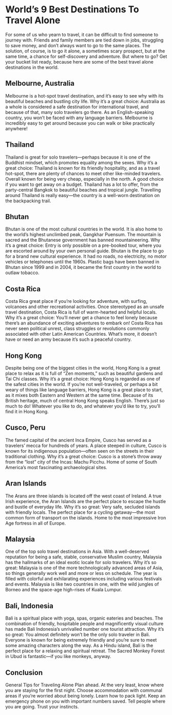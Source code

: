 # World’s 9 Best Destinations To Travel Alone

For some of us who yearn to travel, it can be difficult to find someone to journey with. Friends and family members are tied down in jobs, struggling to save money, and don’t always want to go to the same places. The solution, of course, is to go it alone, a sometimes scary prospect, but at the same time, a chance for self-discovery and adventure. But where to go? Get your bucket list ready, because here are some of the best travel alone destinations in the world.

## Melbourne, Australia

Melbourne is a hot-spot travel destination, and it’s easy to see why with its beautiful beaches and bustling city life.
Why it’s a great choice:
Australia as a whole is considered a safe destination for international travel, and because of that, many solo travelers go there.
As an English-speaking country, you won’t be faced with any language barriers.
Melbourne is incredibly easy to get around because you can walk or bike practically anywhere!

## Thailand

Thailand is great for solo travelers—perhaps because it is one of the Buddhist mindset, which promotes equality among the sexes.
Why it’s a great choice:
Thailand is known for its friendly hospitality, and as a travel hot-spot, there are plenty of chances to meet other like-minded travelers.
Overall known for being very cheap, especially in the north. A good choice if you want to get away on a budget.
Thailand has a lot to offer, from the party-central Bangkok to beautiful beaches and tropical jungle. Travelling around Thailand is really easy—the country is a well-worn destination on the backpacking trail.

## Bhutan

Bhutan is one of the most cultural countries in the world. It is also home to the world’s highest unclimbed peak, Gangkhar Puensum. The mountain is sacred and the Bhutanese government has banned mountaineering.
Why it’s a great choice:
Entry is only possible on a pre-booked tour, where you are escorted around by your own personal guide.
Bhutan is the place to go for a brand new cultural experience. It had no roads, no electricity, no motor vehicles or telephones until the 1960s. Plastic bags have been banned in Bhutan since 1999 and in 2004, it became the first country in the world to outlaw tobacco.

## Costa Rica

Costa Rica great place if you’re looking for adventure, with surfing, volcanoes and other recreational activities. Once stereotyped as an unsafe travel destination, Costa Rica is full of warm-hearted and helpful locals.
Why it’s a great choice:
You’ll never get a chance to feel lonely because there’s an abundance of exciting adventures to embark on!
Costa Rica has never seen political unrest, class struggles or revolutions commonly associated with other Latin American Countries. What’s more, it doesn’t have or need an army because it’s such a peaceful country.

## Hong Kong

Despite being one of the biggest cities in the world, Hong Kong is a great place to relax as it is full of “Zen moments,” such as beautiful gardens and Tai Chi classes.
Why it’s a great choice:
Hong Kong is regarded as one of the safest cities in the world.
If you’re not well-traveled, or perhaps a bit weary of things like language barriers, Hong Kong is a great place to start, as it mixes both Eastern and Western at the same time. Because of its British heritage, much of central Hong Kong speaks English.
There’s just so much to do! Whatever you like to do, and whatever you’d like to try, you’ll find it in Hong Kong.

## Cusco, Peru

The famed capital of the ancient Inca Empire, Cusco has served as a travelers’ mecca for hundreds of years. A place steeped in culture, Cusco is known for its indigenous population—often seen on the streets in their traditional clothing.
Why it’s a great choice:
Cusco is a stone’s throw away from the “lost” city of the Incas: Machu Picchu.
Home of some of South America’s most fascinating archaeological sites.

## Aran Islands

The Arans are three islands is located off the west coast of Ireland. A true Irish experience, the Aran Islands are the perfect place to escape the hustle and bustle of everyday life.
Why it’s so great:
Very safe, secluded islands with friendly locals.
The perfect place for a cycling getaway—the most common form of transport on the islands.
Home to the most impressive Iron Age fortress in all of Europe.

## Malaysia

One of the top solo travel destinations in Asia. With a well-deserved reputation for being a safe, stable, conservative Muslim country, Malaysia has the hallmarks of an ideal exotic locale for solo travelers.
Why it’s so great:
Malaysia is one of the more technologically advanced areas of Asia, so things generally work well and more or less on schedule.
The year is filled with colorful and exhilarating experiences including various festivals and events.
Malaysia is like two countries in one, with the wild jungles of Borneo and the space-age high-rises of Kuala Lumpur.

## Bali, Indonesia

Bali is a spiritual place with yoga, spas, organic eateries and beaches. The combination of friendly, hospitable people and magnificently visual culture has made Bali Indonesia’s unrivalled number one tourist attraction.
Why it’s so great:
You almost definitely won’t be the only solo traveler in Bali. Everyone is known for being extremely friendly and you’re sure to meet some amazing characters along the way.
As a Hindu island, Bali is the perfect place for a relaxing and spiritual retreat.
The Sacred Monkey Forest in Ubud is fantastic—if you like monkeys, anyway.

## Conclusion

General Tips for Traveling Alone
Plan ahead. At the very least, know where you are staying for the first night.
Choose accommodation with communal areas if you’re worried about being lonely.
Learn how to pack light.
Keep an emergency phone on you with important numbers saved.
Tell people where you are going.
Trust your instincts.
